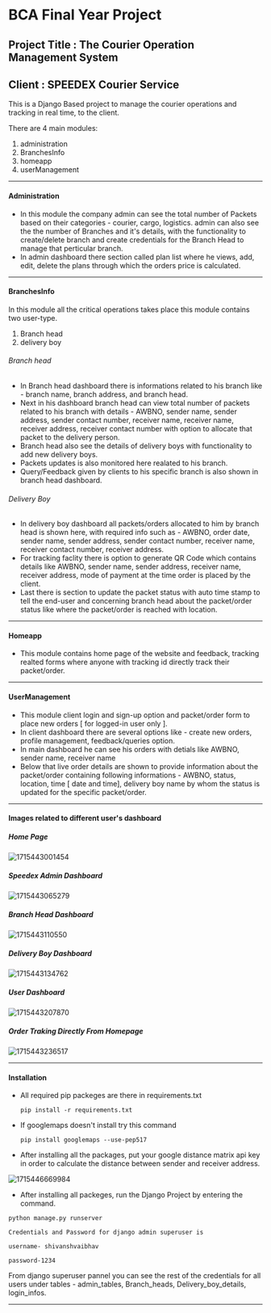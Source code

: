 # BCA Final Year Project

## Project Title : The Courier Operation Management System

## Client : SPEEDEX Courier Service

This is a Django Based project to manage the courier operations and tracking in real time, to the client.

There are 4 main modules:

1. administration
2. BranchesInfo
3. homeapp
4. userManagement

---

#### Administration

* In this module the company admin can see the total number of Packets based on their categories - courier, cargo, logistics. admin can also see the the number of Branches and it's details, with the functionality to create/delete branch and create credentials for the Branch Head to manage that perticular branch.
* In admin dashboard there section called plan list where he views, add, edit, delete the plans through which the orders price is calculated.

---

#### BranchesInfo

In this module all the critical operations takes place this module contains two user-type.

1. Branch head
2. delivery boy

###### Branch head

* In Branch head dashboard there is informations related to his branch like - branch name, branch address, and branch head.
* Next in his dashboard branch head can view total number of packets related to his branch with details - AWBNO, sender name, sender address, sender contact number, receiver name, receiver name, receiver address, receiver contact number with option to allocate that packet to the delivery person.
* Branch head also see the details of delivery boys with functionality to add new delivery boys.
* Packets updates is also monitored here realated to his branch.
* Query/Feedback given by clients to his specific branch is also shown in branch head dashboard.

###### Delivery Boy

* In delivery boy dashboard all packets/orders allocated to him by branch head is shown here, with required info such as - AWBNO, order date, sender name, sender address, sender contact number, receiver name, receiver contact number, receiver address.
* For tracking faclity there is option to generate QR Code which contains details like AWBNO, sender name, sender address, receiver name, receiver address, mode of payment at the time order is placed by the client.
* Last there is section to update the packet status with auto time stamp to tell the end-user and concerning branch head about the packet/order status like where the packet/order is reached with location.

---

#### Homeapp

* This module contains home page of the website and  feedback, tracking realted forms where anyone with tracking id directly track their packet/order.

---

#### UserManagement

* This module client login and sign-up option and packet/order form to place new orders [ for logged-in user only ].
* In client dashboard there are several options like - create new orders, profile management, feedback/queries option.
* In main dashboard he can see his orders with detials like AWBNO, sender name, receiver name
* Below that live order details are shown to provide information about the packet/order containing following informations - AWBNO, status, location, time [ date and time], delivery boy name by whom the status is updated for the specific packet/order.

---

#### Images related to different user's dashboard

##### Home Page

![1715443001454](image/README/1715443001454.png)

##### Speedex Admin Dashboard

![1715443065279](image/README/1715443065279.png)

##### Branch Head Dashboard

![1715443110550](image/README/1715443110550.png)

##### Delivery Boy Dashboard

![1715443134762](image/README/1715443134762.png)

##### User Dashboard

![1715443207870](image/README/1715443207870.png)

##### Order Traking Directly From Homepage

![1715443236517](image/README/1715443236517.png)

---



#### Installation

* All required pip packeges are there in requirements.txt

  ```
  pip install -r requirements.txt

  ```
* If googlemaps doesn't install try this command

  ```
  pip install googlemaps --use-pep517
  ```
* After installing all the packages, put your google distance matrix api key in order to calculate the distance between sender and receiver address.

![1715446669984](image/README/1715446669984.png)

* After installing all packeges, run the Django Project by entering the command.

```
python manage.py runserver
```

    Credentials and Password for django admin superuser is

    username- shivanshvaibhav

    password-1234

From django superuser pannel you can see the rest of the credentials for all users under 			tables - admin_tables, Branch_heads, Delivery_boy_details, login_infos.

---
